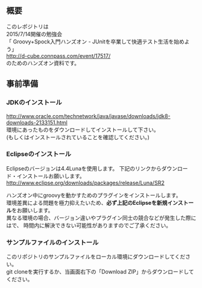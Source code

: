 ## 概要
このレポジトリは  
2015/7/14開催の勉強会  
「 Groovy+Spock入門ハンズオン - JUnitを卒業して快適テスト生活を始めよう」  
http://d-cube.connpass.com/event/17517/  
のためのハンズオン資料です。

## 事前準備
### JDKのインストール
http://www.oracle.com/technetwork/java/javase/downloads/jdk8-downloads-2133151.html  
環境にあったものをダウンロードしてインストールして下さい。  
(もしくはインストールされていることを確認してください。)

### Eclipseのインストール
Eclipseのバージョンは4.4Lunaを使用します。 
下記のリンクからダウンロード・インストールお願いします。
http://www.eclipse.org/downloads/packages/release/Luna/SR2

ハンズオン中にgroovyを動かすためのプラグインをインストールします。  
環境差異による問題を極力抑えたいため、**必ず上記のEclipseを新規インストール**をお願いします。  
異なる環境の場合、バージョン違いやプラグイン同士の競合などが発生した際にはで、
時間内に解決できない可能性がありますのでご了承ください。

### サンプルファイルのインストール
このリポジトリのサンプルファイルをローカル環境にダウンロードしてください。  
git cloneを実行するか、当画面右下の「Download ZIP」からダウンロードしてください。


